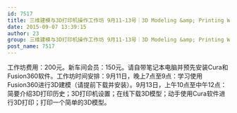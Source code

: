 ```yaml
---
id: 7517
title: 三维建模与3D打印机操作工作坊 9月11-13号｜3D Modeling &amp; Printing Workshop Sep 11th - 13th
date: 2015-09-07 13:39:15
author: 23
group: 三维建模与3D打印机操作工作坊 9月11-13号｜3D Modeling &amp; Printing Workshop Sep 11th - 13th
post_name: 7517
---
```


工作坊费用：200元。新车间会员：150元。请自带笔记本电脑并预先安装Cura和Fusion360软件。工作坊时间安排：9月11日，晚上7点至9点：学习使用Fusion360进行3D建模（请提前下载并安装）。9月13日，上午10点至中午12点：简要介绍3D打印历史；3D打印机设置；在线下载3D模型；动手使用Cura软件进行3D打印；打印一个简单的3D模型。